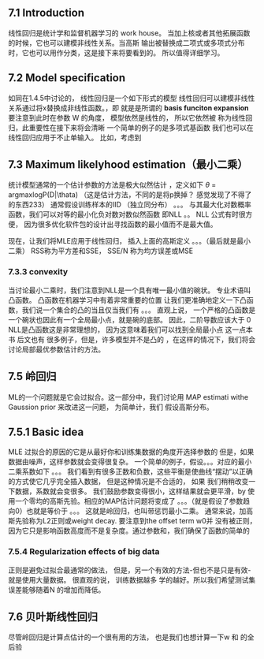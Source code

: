 ## 7.1 Introduction
线性回归是统计学和监督机器学习的 work house。 当加上核或者其他拓展函数的时候，它也可以建模非线性关系。当高斯
输出被替换成二项式或多项式分布时，它也可以用作分类，这是接下来将要看到的。 所以值得详细学习。
## 7.2 Model specification
如同在1.4.5中讨论的， 线性回归是一个如下形式的模型
线性回归可以建模非线性关系通过将x替换成非线性函数。，即
就是是所谓的 **basis funciton expansion** 要注意到此时在参数 W 的角度， 模型依然是线性的， 所以它依然被
称为线性回归，此重要性在接下来将会清晰 一个简单的例子的是多项式基函数
我们也可以在线性回归应用于不止单输入。 比如，考虑到
## 7.3 Maximum likelyhood estimation（最小二乘）
统计模型通常的一个估计参数的方法是极大似然估计 ，定义如下
$\theta$ = argmaxlogP(D|\thata) （这是估计方法，不同的是将p换掉？ 感觉发现了不得了的东西233）
通常假设训练样本的IID （独立同分布）
。。。
与其最大化对数概率函数，我们可以对等的最小化负对数对数似然函数 即NLL
。。
NLL 公式有时很方便， 因为很多优化软件包的设计出寻找函数的最小值而不是最大值。

现在，让我们将MLE应用于线性回归， 插入上面的高斯定义
。。。（最后就是最小二乘）
RSS称为平方差和SSE， SSE/N 称为均方误差或MSE

### 7.3.3 convexity
当讨论最小二乘时，我们注意到NLL是一个具有唯一最小值的碗状。 专业术语叫 凸函数。 凸函数在机器学习中有着非常重要的位置
让我们更准确地定义一下凸函数，我们说一个集合的凸的当且仅当我们有
。。。
直观上说， 一个严格的凸函数是一个碗状也因此有一个全局最小点，就是碗的底部。 因此，二阶导数应该大于 0 
NLL是凸函数这是非常理想的， 因为这意味着我们可以找到全局最小点 这一点本书 后文也有 很多例子，但是，许多模型并不是凸的
，在这样的情况下，我们将会讨论局部最优参数估计的方法。
## 7.5 岭回归
ML的一个问题就是它会过拟合。这一部分中，我们讨论用 MAP estimati withe Gaussion prior 来改进这一问题， 为简单计，我们
假设高斯分布。

## 7.5.1 Basic idea
MLE 过拟合的原因的它是从最好你和训练集数据的角度开选择参数的 但是，如果数据由噪声，这样参数就会变得很复杂。
一个简单的例子，假设。。。对应的最小二乘系数如下
。。。
我们看到有很多正数和负数，这些平衡是使曲线“摆动”以正确的方式使它几乎完全插入数据， 但是这种情况是不合适的， 如果
我们稍稍改变一下数据，系数就会变很多。 
我们鼓励参数变得很小，这样结果就会更平滑，by 使用一个零均的高斯先验。相应的MAP估计问题将变成了
。。。（就是假设了参数趋向0）也就是等价于
。。。
这就是岭回归，也叫带惩罚最小二乘。 通常来说，加高斯先验称为L2正则或weight decay. 要注意到the offset term w0并
没有被正则，因为它只是影响函数高度而不是复杂度。通过参数和，我们确保了函数的简单的
### 7.5.4 Regularization effects of big data
正则是避免过拟合最通常的做法， 但是，另一个有效的方法-但也不是只是有效-就是使用大量数据。 很直观的说， 训练数据越多
学的越好。所以我们希望测试集误差能够随着N 的增加而降低。
## 7.6 贝叶斯线性回归
尽管岭回归是计算点估计的一个很有用的方法， 也是我们也想计算一下w 和   的全后验

